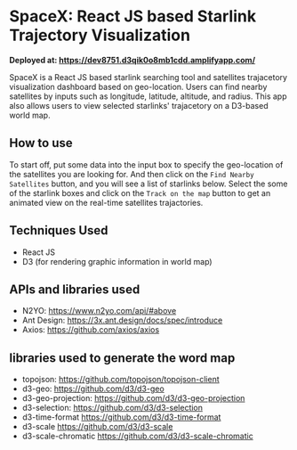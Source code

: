 # SpaceX: React JS based Starlink Trajectory Visualization 
**Deployed at: https://dev8751.d3qik0o8mb1cdd.amplifyapp.com/**

SpaceX is a React JS based starlink searching tool and satellites trajacetory visualization dashboard based on geo-location. Users can find nearby satellites by inputs such as longitude, latitude, altitude, and radius. This app also allows users to view selected starlinks' trajacetory on a D3-based world map. 

## How to use
To start off, put some data into the input box to specify the geo-location of the satellites you are looking for. And then click on the `Find Nearby Satellites` button, and you will see a list of starlinks below. Select the some of the starlink boxes and click on the `Track on the map` button to get an animated view on the real-time satellites trajactories.

## Techniques Used
* React JS
* D3 (for rendering graphic information in world map)

## APIs and libraries used
* N2YO: https://www.n2yo.com/api/#above 
* Ant Design: https://3x.ant.design/docs/spec/introduce 
* Axios: https://github.com/axios/axios 

## libraries used to generate the word map
* topojson:  https://github.com/topojson/topojson-client 
* d3-geo: https://github.com/d3/d3-geo 
* d3-geo-projection: https://github.com/d3/d3-geo-projection 
* d3-selection: https://github.com/d3/d3-selection 
* d3-time-format https://github.com/d3/d3-time-format
* d3-scale https://github.com/d3/d3-scale 
* d3-scale-chromatic https://github.com/d3/d3-scale-chromatic 
